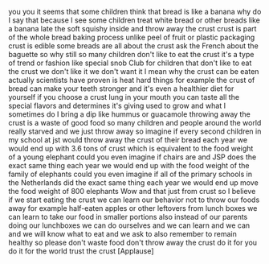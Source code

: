 
you
you
it seems that some children think that
bread is like a banana why do I say that
because I see some children treat white
bread or other breads like a banana late
the soft squishy inside and throw away
the crust crust is part of the whole
bread baking process unlike peel of
fruit or plastic packaging crust is
edible
some breads are all about the crust ask
the French about the baguette
so why still so many children don&#39;t like
to eat the crust it&#39;s a type of trend or
fashion like special snob Club for
children that don&#39;t like to eat the
crust we don&#39;t like it we don&#39;t want it
I mean why the crust can be eaten
actually scientists have proven is heat
hard things for example the crust of
bread can make your teeth stronger and
it&#39;s even a healthier diet for yourself
if you choose a crust lung in your mouth
you can taste all the special flavors
and determines it&#39;s giving used to grow
and what I sometimes do I bring a dip
like hummus or guacamole throwing away
the crust is a waste of good food so
many children and people around the
world really starved and we just throw
away so imagine if every second children
in my school at jst would throw away the
crust of their bread each year we would
end up with 3.6 tons of crust which is
equivalent to the food weight of a young
elephant could you even imagine if
chairs are and JSP does the exact same
thing each year we would end up with the
food weight of the family of elephants
could you even imagine if all of the
primary schools in the Netherlands did
the exact same thing each year we would
end up move the food weight of 800
elephants Wow and that just from crust
so I believe if we start eating the
crust
we can learn our behavior not to throw
our foods away
for example half-eaten apples or other
leftovers from lunch
boxes we can learn to take our food in
smaller portions also instead of our
parents doing our lunchboxes we can do
ourselves and we can learn and we can
and we will know what to eat and we ask
to also remember to remain healthy so
please don&#39;t waste food don&#39;t throw away
the crust do it for you do it for the
world
trust the crust
[Applause]
